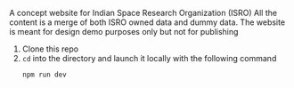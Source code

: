 A concept website for Indian Space Research Organization (ISRO)
All the content is a merge of both ISRO owned data and dummy data. The website is meant for design demo purposes only but not for publishing

1. Clone this repo
2. `cd` into the directory and launch it locally with the following command
    ```bash
    npm run dev
    ```